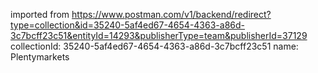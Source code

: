 imported from https://www.postman.com/v1/backend/redirect?type=collection&id=35240-5af4ed67-4654-4363-a86d-3c7bcff23c51&entityId=14293&publisherType=team&publisherId=37129
collectionId: 35240-5af4ed67-4654-4363-a86d-3c7bcff23c51
name: Plentymarkets